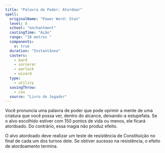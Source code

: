 ```yaml
---
title: "Palavra de Poder: Atordoar"
spell:
  originalName: "Power Word: Stun"
  level: 8
  school: "enchantment"
  castingTime: "Ação"
  range: "18 metros "
  components:
    v: true
  duration: "Instantânea"
  casters:
    - bard
    - sorcerer
    - warlock
    - wizard
  type:
    - utility
  savingThrow:
    - con
  source: "Livro do Jogador"
---
```


Você pronuncia uma palavra de poder que pode oprimir a mente de uma criatura que você possa ver, dentro do alcance, deixando-a estupefata. Se o alvo escolhido estiver com 150 pontos de vida ou menos, ele ficará atordoado. Do contrário, essa magia não produz efeito.

O alvo atordoado deve realizar um teste de resistência de Constituição no final de cada um dos turnos dele. Se obtiver sucesso na resistência, o efeito de atordoamento termina.
